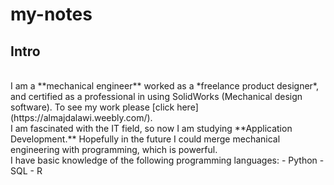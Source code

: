 # my-notes

## Intro
<br/>
I am a **mechanical engineer** worked as a *freelance product designer*, and certified as a professional in using SolidWorks (Mechanical design software). To see my work please [click here](https://almajdalawi.weebly.com/).<br/>
I am fascinated with the IT field, so now I am studying **Application Development.** Hopefully in the future I could merge mechanical engineering with programming, which is powerful.
<br/>
I have basic knowledge of the following programming languages:
- Python
- SQL
- R
